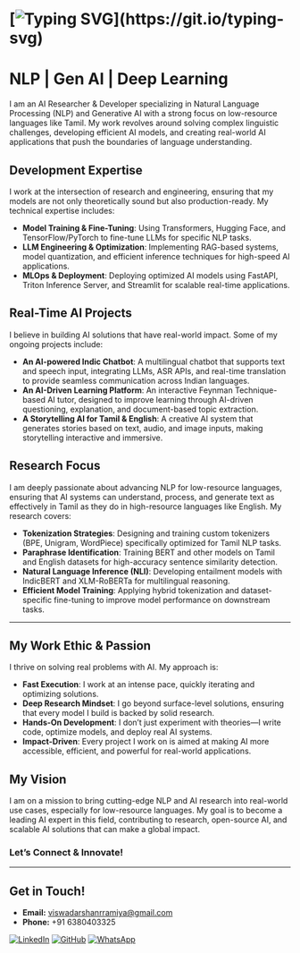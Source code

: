 # [![Typing SVG](https://readme-typing-svg.demolab.com/?lines=👋+Hey+there+,+I'm+Viswadarshan!)](https://git.io/typing-svg)

# NLP | Gen AI | Deep Learning
<!--
Passionate about designing impactful solutions that seamlessly integrate advanced technology in Generative and Agentic AI with practical applications, encompassing the entire development lifecycle.

Check out [My Portfolio](https://viswadarshan-024.github.io/portfolio/)

My work includes contributing to academic journals and advancing Tamil Language Processing using Generative AI. I focus on exploring and implementing advanced NLP techniques tailored to Indic Languages, in paraphrase detection and paraphrase generation. Improving state-of-the-art models to align with the nuances of Tamil’s rich morphological structure and linguistic diversity.

I am dedicated to optimizing the NLP pipeline—from preprocessing and feature engineering to solving classification and regression tasks. By leveraging the latest methodologies and integrating language-specific adjustments, I aim to create robust and efficient NLP solutions that enhance the understanding and processing of Indic text data.

---

 -->





I am an AI Researcher & Developer specializing in Natural Language Processing (NLP) and Generative AI with a strong focus on low-resource languages like Tamil. My work revolves around solving complex linguistic challenges, developing efficient AI models, and creating real-world AI applications that push the boundaries of language understanding.

## Development Expertise

I work at the intersection of research and engineering, ensuring that my models are not only theoretically sound but also production-ready. My technical expertise includes:

- **Model Training & Fine-Tuning**: Using Transformers, Hugging Face, and TensorFlow/PyTorch to fine-tune LLMs for specific NLP tasks.
- **LLM Engineering & Optimization**: Implementing RAG-based systems, model quantization, and efficient inference techniques for high-speed AI applications.
- **MLOps & Deployment**: Deploying optimized AI models using FastAPI, Triton Inference Server, and Streamlit for scalable real-time applications.


## Real-Time AI Projects

I believe in building AI solutions that have real-world impact. Some of my ongoing projects include:

- **An AI-powered Indic Chatbot**: A multilingual chatbot that supports text and speech input, integrating LLMs, ASR APIs, and real-time translation to provide seamless communication across Indian languages.
- **An AI-Driven Learning Platform**: An interactive Feynman Technique-based AI tutor, designed to improve learning through AI-driven questioning, explanation, and document-based topic extraction.
- **A Storytelling AI for Tamil & English**: A creative AI system that generates stories based on text, audio, and image inputs, making storytelling interactive and immersive.

## Research Focus

I am deeply passionate about advancing NLP for low-resource languages, ensuring that AI systems can understand, process, and generate text as effectively in Tamil as they do in high-resource languages like English. My research covers:

- **Tokenization Strategies**: Designing and training custom tokenizers (BPE, Unigram, WordPiece) specifically optimized for Tamil NLP tasks.
- **Paraphrase Identification**: Training BERT and other models on Tamil and English datasets for high-accuracy sentence similarity detection.
- **Natural Language Inference (NLI)**: Developing entailment models with IndicBERT and XLM-RoBERTa for multilingual reasoning.
- **Efficient Model Training**: Applying hybrid tokenization and dataset-specific fine-tuning to improve model performance on downstream tasks.

---

## My Work Ethic & Passion

I thrive on solving real problems with AI. My approach is:

- **Fast Execution**: I work at an intense pace, quickly iterating and optimizing solutions.
- **Deep Research Mindset**: I go beyond surface-level solutions, ensuring that every model I build is backed by solid research.
- **Hands-On Development**: I don’t just experiment with theories—I write code, optimize models, and deploy real AI systems.
- **Impact-Driven**: Every project I work on is aimed at making AI more accessible, efficient, and powerful for real-world applications.

## My Vision

I am on a mission to bring cutting-edge NLP and AI research into real-world use cases, especially for low-resource languages. My goal is to become a leading AI expert in this field, contributing to research, open-source AI, and scalable AI solutions that can make a global impact.

### Let’s Connect & Innovate!

---

## Get in Touch!

- **Email:** [viswadarshanrramiya@gmail.com](mailto:viswadarshanrramiya@gmail.com)
- **Phone:** +91 6380403325

[![LinkedIn](https://img.shields.io/badge/LinkedIn-0A66C2?style=for-the-badge&logo=linkedin&logoColor=white)](https://www.linkedin.com/in/viswadarshan-r-r-68b8b124b/)
[![GitHub](https://img.shields.io/badge/GitHub-181717?style=for-the-badge&logo=github&logoColor=white)](https://github.com/viswadarshan-024)
[![WhatsApp](https://img.shields.io/badge/WhatsApp-25D366?style=for-the-badge&logo=whatsapp&logoColor=white)](https://wa.me/916380403325)
